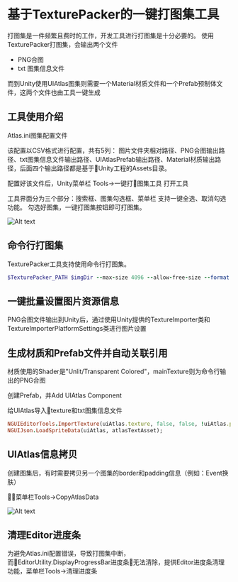 # 基于TexturePacker的一键打图集工具

打图集是一件频繁且费时的工作，开发工具进行打图集是十分必要的。
使用TexturePacker打图集，会输出两个文件
-   PNG合图
-   txt 图集信息文件

而到Unity使用UIAtlas图集则需要一个Material材质文件和一个Prefab预制体文件，这两个文件也由工具一键生成

## 工具使用介绍
Atlas.ini图集配置文件

该配置以CSV格式进行配置，共有5列：
图片文件夹相对路径、PNG合图输出路径、txt图集信息文件输出路径、UIAtlasPrefab输出路径、Material材质输出路径，后面四个输出路径都是基于Unity工程的Assets目录。

配置好该文件后，Unity菜单栏 Tools->一键打图集工具 打开工具

工具界面分为三个部分：搜索框、图集勾选框、菜单栏
支持一键全选、取消勾选功能。
勾选好图集，一键打图集按钮即可打图集。

![Alt text](https://coding.net/u/JingFengJi/p/UnityTools/git/blob/master/Photo/TexturePacker.png)

## 命令行打图集
TexturePacker工具支持使用命令行打图集。

```ruby
$TexturePacker_PATH $imgDir --max-size 4096 --allow-free-size --format unity --size-constraints POT --shape-padding 2 --border-padding 2 --common-divisor-x 1 --common-divisor-y 1 --disable-rotation --algorithm MaxRects --opt RGBA8888 --scale 1 --scale-mode Smooth --smart-update --sheet $ASSETS_PATH$atlasPng --data $ASSETS_PATH$atlasData
```

## 一键批量设置图片资源信息
PNG合图文件输出到Unity后，通过使用Unity提供的TextureImporter类和TextureImporterPlatformSettings类进行图片设置

## 生成材质和Prefab文件并自动关联引用
材质使用的Shader是"Unlit/Transparent Colored"，mainTexture则为命令行输出的PNG合图

创建Prefab，并Add UIAtlas Component

给UIAtlas导入texture和txt图集信息文件
```ruby
NGUIEditorTools.ImportTexture(uiAtlas.texture, false, false, !uiAtlas.premultipliedAlpha);
NGUIJson.LoadSpriteData(uiAtlas, atlasTextAsset);
```

## UIAtlas信息拷贝
创建图集后，有时需要拷贝另一个图集的border和padding信息（例如：Event换肤）

菜单栏Tools->CopyAtlasData

![Alt text](https://coding.net/u/JingFengJi/p/UnityTools/git/blob/master/Photo/CopyAtlasData.png)

## 清理Editor进度条
为避免Atlas.ini配置错误，导致打图集中断，而EditorUtility.DisplayProgressBar进度条无法清除，提供Editor进度条清理功能，菜单栏Tools->清理进度条